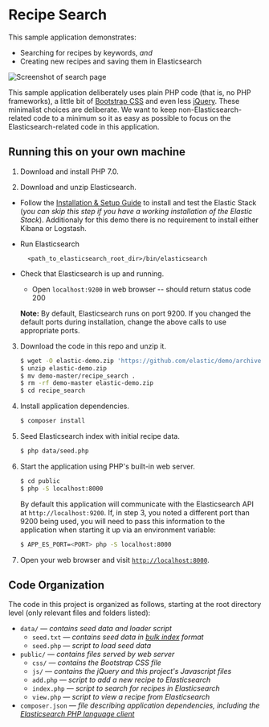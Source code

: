 # Recipe Search

This sample application demonstrates:
* Searching for recipes by keywords, *and*
* Creating new recipes and saving them in Elasticsearch

![Screenshot of search page](http://i.snag.gy/quVui.jpg)

This sample application deliberately uses plain PHP code (that is, no PHP frameworks), a little bit of 
[Bootstrap CSS](http://getbootstrap.com/css/) and even less [jQuery](https://jquery.com/). These minimalist choices
are deliberate. We want to keep non-Elasticsearch-related code to a minimum so it as easy as possible to focus on the
Elasticsearch-related code in this application.

## Running this on your own machine

1. Download and install PHP 7.0.

2. Download and unzip Elasticsearch.

* Follow the [Installation & Setup Guide](https://github.com/elastic/examples/blob/master/Installation%20and%20Setup.md) to install and test the Elastic Stack (*you can skip this step if you have a working installation of the Elastic Stack*).  Additionaly for this demo there is no requirement to install either Kibana or Logstash.

* Run Elasticsearch
  ```shell
    <path_to_elasticsearch_root_dir>/bin/elasticsearch
    ```

* Check that Elasticsearch is up and running.
  - Open `localhost:9200` in web browser -- should return status code 200

  **Note:** By default, Elasticsearch runs on port 9200. If you changed the default ports during installation, change the above calls to use appropriate ports.


3. Download the code in this repo and unzip it.

   ```sh
   $ wget -O elastic-demo.zip 'https://github.com/elastic/demo/archive/master.zip'
   $ unzip elastic-demo.zip
   $ mv demo-master/recipe_search .
   $ rm -rf demo-master elastic-demo.zip
   $ cd recipe_search
   ```

4. Install application dependencies.

   ```sh
   $ composer install
   ```

1. Seed Elasticsearch index with initial recipe data.

   ```sh
   $ php data/seed.php
   ```

1. Start the application using PHP's built-in web server.

   ```sh
   $ cd public
   $ php -S localhost:8000
   ```

   By default this application will communicate with the Elasticsearch API at `http://localhost:9200`. If, in step 3, you
   noted a different port than 9200 being used, you will need to pass this information to the application when starting
   it up via an environment variable:

   ```sh
   $ APP_ES_PORT=<PORT> php -S localhost:8000
   ```

1. Open your web browser and visit [`http://localhost:8000`](http://localhost:8000).

## Code Organization
The code in this project is organized as follows, starting at the root directory level (only relevant files and folders listed):

* `data/` &mdash; *contains seed data and loader script*
  * `seed.txt` &mdash; *contains seed data in [bulk index](http://www.elastic.co/guide/en/elasticsearch/guide/master/bulk.html) format*
  * `seed.php` &mdash; *script to load seed data*
* `public/` &mdash; *contains files served by web server*
  * `css/` &mdash; *contains the Bootstrap CSS file*
  * `js/` &mdash; *contains the jQuery and this project's Javascript files*
  * `add.php` &mdash; *script to add a new recipe to Elasticsearch*
  * `index.php` &mdash; *script to search for recipes in Elasticsearch*
  * `view.php` &mdash; *script to view a recipe from Elasticsearch*
* `composer.json` &mdash; *file describing application dependencies, including the [Elasticsearch PHP language client](http://www.elastic.co/guide/en/elasticsearch/client/php-api/current/index.html)*
